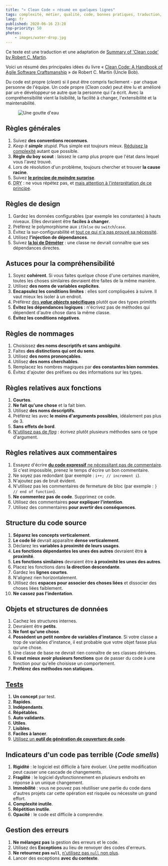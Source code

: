 ```yaml
---
title: "« Clean Code » résumé en quelques lignes"
tags: complexité, métier, qualité, code, bonnes pratiques, traduction, clean code, unit test
lang: fr
published: 2020-06-16 23:28
top-priority: 50
photos:
    - images/water-drop.jpg
---
```

<p class="note">
Ce texte est une traduction et une adaptation de <a
href="https://gist.github.com/cedrickchee/55ecfbaac643bf0c24da6874bf4feb08">Summary
of 'Clean code' by Robert C. Martin</a>.
</p>

Voici un résumé des principales idées du livre « [Clean Code: A Handbook of Agile
Software
Craftsmanship](https://www.decitre.fr/livres/clean-code-9780132350884.html) » de
Robert C. Martin (Uncle Bob).

Du code est propre (_clean_) si il peut être compris facilement - par chaque
personne de l'équipe. Un code propre (_Clean code_) peut être lu et amélioré par
un·e développeur·se autre que la personne qui l'a écrit. Avec la
compréhensibilité vient la lisibilité, la facilité à changer, l'extensibilité et
la maintenabilité.

<figure class="object-center bordered">
    <img loading="lazy" src="/images/660x/water-drop.jpg" alt="Une goutte d'eau">
</figure>

## Règles générales

1. Suivez **des conventions reconnues**.
1. _Keep it **simple** stupid_. Plus simple est toujours mieux. [Réduisez la
   complexité](/post/complexite-charge-cognitive/) autant que possible.
1. **Règle du boy scout** : laissez le camp plus propre que l'état dans lequel
   vous l'avez trouvé.
1. Lors de résolution d'un problème, toujours chercher et trouver **la cause
   racine**.
1. Suivez [**le principe de moindre
   surprise**](https://fr.wikipedia.org/wiki/Principe_de_moindre_surprise).
1. <abbr title="Don't Repeat Youself">DRY</abbr> : ne vous répétez pas, et [mais
   attention à l'interprétation de ce
   principe](https://medium.com/@nicolopigna/this-is-not-the-dry-you-are-looking-for-a316ed3f445f).

## Règles de design

1. Gardez les données configurables (par exemple les constantes) à hauts
   niveaux. Elles devraient être **faciles à changer**.
1. Préférez le polymorphisme aux `if`/`else` ou `switch`/`case`.
1. Évitez la sur-configurabilité et [tout ce qui n'a pas prouvé sa
   nécessité](/post/au-cas-ou/).
1. Utilisez **l'injection de dépendances**.
1. Suivez [**la loi de
   Déméter**](https://fr.wikipedia.org/wiki/Loi_de_D%C3%A9m%C3%A9ter) : une
   classe ne devrait connaître que ses dépendances directes.

## Astuces pour la compréhensibilité

1. Soyez **cohérent**. Si vous faites quelque chose d'une certaines manière,
   toutes les choses similaires devraient être faites de la même manière.
1. Utilisez **des noms de variables explicites**.
1. **Encapsulez les conditions limites** : elles sont compliquées à suivre. Il
   vaut mieux les isoler à un endroit.
1. Préférez [des **_value objects_
   spécifiques**](https://patricklouys.com/2017/06/04/value-objects-explained/)
   plutôt que des types primitifs
1. **Évitez les dépendances logiques** : n'écrivez pas de méthodes qui dépendent
   d'autre chose dans la même classe.
1. **Évitez les conditions négatives**.

## Règles de nommages

1. Choisissez **des noms descriptifs et sans ambiguïté**.
1. Faites **des distinctions qui ont du sens**.
1. Utilisez **des noms prononçables**.
1. Utilisez **des noms cherchables**.
1. Remplacez les nombres magiques par **des constantes bien nommées**.
1. Évitez d'ajouter des préfixes ou des informations sur les types.

## Règles relatives aux fonctions

1. **Courtes**.
1. **Ne fait qu'une chose** et la fait bien.
1. Utilisez **des noms descriptifs**.
1. Préférez les avec **le moins d'arguments possibles**, idéalement pas plus de 3.
1. **Sans effets de bord**.
1. [N'utilisez pas de
   _flag_](https://ariya.io/2011/08/hall-of-api-shame-boolean-trap) : écrivez
   plutôt plusieurs méthodes sans ce type d'argument.

## Règles relatives aux commentaires

1. Essayez d'écrire [**du code expressif** ne nécessitant pas de
   commentaire](/post/juste-dose-commentaires-dans-le-code/). Si c'est
   impossible, prenez le temps d'écrire un bon commentaire.
1. Ne soyez pas redondant (par exemple : `i++; // increment i`).
1. N'ajoutez pas de bruit évident.
1. N'utilisez pas les commentaires de fermeture de bloc (par exemple : `} // end
   of function`).
1. **Ne commentez pas de code**. Supprimez ce code.
1. Utilisez des commentaires **pour expliquer l'intention**.
1. Utilisez des commentaires **pour avertir des conséquences**.

## Structure du code source

1. **Séparez les concepts verticalement**.
1. **Le code lié** devrait apparaître **dense verticalement**.
1. Déclarez les **variables à proximité de leurs usages**.
1. **Les fonctions dépendantes les unes des autres** devraient être **à
   proximité**.
1. **Les fonctions similaires** devraient être **à proximité les unes des
   autres**.
1. Placez les fonctions dans **la direction descendante**.
1. Gardez les **lignes courtes**.
1. N'alignez rien horizontalement.
1. Utilisez des **espaces pour associer des choses liées** et dissocier des
   choses liées faiblement.
1. **Ne cassez pas l'indentation**.

## Objets et structures de données

1. Cachez les structures internes.
1. Devraient être **petits**.
1. **Ne font qu'une chose**.
1. **Possèdent un petit nombre de variables d'instance**. Si votre classe a trop
   de variables d'instance, il est probable que votre objet fasse plus qu'une
   chose.
1. Une classe de base ne devrait rien connaître de ses classes dérivées.
1. **Il vaut mieux avoir plusieurs fonctions** que de passer du code à une
   fonction pour qu'elle choisisse un comportement.
1. **Préférez des méthodes non statiques**.

## [Tests](/post/bon-test-unitaire-integration-fonctionnel/)

1. **Un concept** par test.
1. **Rapides**.
1. **Indépendants**.
1. **Répétables**.
1. **Auto validants**.
1. **Utiles**.
1. **Lisibles**.
1. **Faciles à lancer**.
1. [Utilisez un **outil de génération de
   couverture de code**](/post/code-coverage-taux-couverture-tests/).

## Indicateurs d'un code pas terrible (_Code smells_)

1. **Rigidité** : le logiciel est difficile à faire évoluer. Une petite
   modification peut causer une cascade de changements.
1. **Fragilité** : le logiciel dysfonctionnement en plusieurs endroits en
   réponse à un unique changement.
1. **Immobilité** : vous ne pouvez pas réutiliser une partie du code dans
   d'autres projets car cette opération est risquée ou nécessite un grand
   effort.
1. **Complexité inutile**.
1. **Répétition inutile**.
1. **Opacité** : le code est difficile à comprendre.

## Gestion des erreurs

1. **Ne mélangez pas** la gestion des erreurs et le code.
2. Utilisez des **Exceptions** au lieu de renvoyer des codes d'erreurs.
3. **Ne retournez pas `null`**, [n'utilisez pas `null` non
   plus](/post/mauvaises-pratiques-bugs/).
4. Lancer des exceptions **avec du contexte**.

